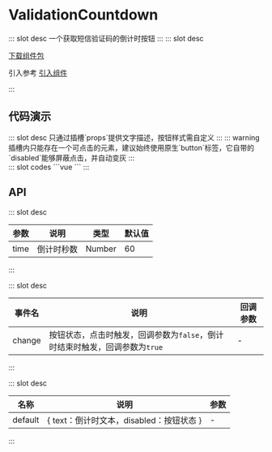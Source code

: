 # ValidationCountdown

<ContainerBox title="介绍">
::: slot desc
一个获取短信验证码的倒计时按钮
:::
</ContainerBox>

<ContainerBox title="下载并引入">
::: slot desc

[下载组件包](https://gitee.com/lengyibai/component-package/raw/master/LibValidationCountdown.zip)

引入参考 [引入组件](/Components/Base/start.html#引入组件)

:::
</ContainerBox>

## 代码演示

<ContainerBox title="基础用法">
::: slot desc
只通过插槽`props`提供文字描述，按钮样式需自定义
:::
::: warning
插槽内只能存在一个可点击的元素，建议始终使用原生`button`标签，它自带的`disabled`能够屏蔽点击，并自动变灰
:::

<div class="demoBox">
<Dynamics-ValidationCountdown-demo-index />
</div>

<ShowCode>
::: slot codes
```vue
<template>
  <div class="demoFull flex">
    <Dynamics-ValidationCountdown-index @change="statusChange" :time="3">
      <template v-slot="{ text,  disabled }">
        <button
          class="btn"
          :disabled="disabled"
          :style="{ cursor: disabled ? 'not-allowed' : 'pointer' }"
        >
          {{ text }}
        </button>
      </template>
    </Dynamics-ValidationCountdown-index>
  </div>
</template>
<script>
export default {
  methods: {
    statusChange(status) {
      alert(status);
    },
  },
};
</script>
<style scoped>
button {
  background-color: transparent;
  font-size: 2vw;
  padding: 1em;
}
</style>
```
:::
</ShowCode>
</ContainerBox>

## API

<ContainerBox title="Props">
::: slot desc

| 参数 | 说明       | 类型   | 默认值 |
| ---- | ---------- | ------ | ------ |
| time | 倒计时秒数 | Number | 60     |

:::
</ContainerBox>

<ContainerBox title="Events">
::: slot desc

| 事件名 | 说明                                                         | 回调参数 |
| ------ | ------------------------------------------------------------ | -------- |
| change | 按钮状态，点击时触发，回调参数为`false`，倒计时结束时触发，回调参数为`true` | -        |

:::
</ContainerBox>

<ContainerBox title="Slots">
::: slot desc

| 名称    | 说明                                     | 参数 |
| ------- | ---------------------------------------- | ---- |
| default | { text：倒计时文本，disabled：按钮状态 } | -    |

:::
</ContainerBox>
